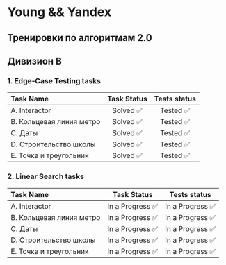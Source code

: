 # Young && Yandex

## Тренировки по алгоритмам 2.0

## Дивизион B

### 1. Edge-Case Testing tasks

| Task Name                | Task Status               | Tests status              |
| :----------------------  | :-----------------------: | :-----------------------: |
| A. Interactor            | Solved :white_check_mark: | Tested :white_check_mark: |
| B. Кольцевая линия метро | Solved :white_check_mark: | Tested :white_check_mark: |
| C. Даты                  | Solved :white_check_mark: | Tested :white_check_mark: |
| D. Строительство школы   | Solved :white_check_mark: | Tested :white_check_mark: |
| E. Точка и треугольник   | Solved :white_check_mark: | Tested :white_check_mark: |
  
### 2. Linear Search tasks

| Task Name                | Task Status                      | Tests status                     |
| :----------------------  | :------------------------------: | :------------------------------: |
| A. Interactor            | In a Progress :white_check_mark: | In a Progress :white_check_mark: |
| B. Кольцевая линия метро | In a Progress :white_check_mark: | In a Progress :white_check_mark: |
| C. Даты                  | In a Progress :white_check_mark: | In a Progress :white_check_mark: |
| D. Строительство школы   | In a Progress :white_check_mark: | In a Progress :white_check_mark: |
| E. Точка и треугольник   | In a Progress :white_check_mark: | In a Progress :white_check_mark: |
